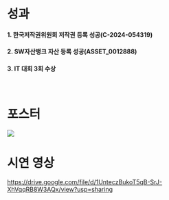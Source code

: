 # 성과
#### 1. 한국저작권위원회 저작권 등록 성공(C-2024-054319)
#### 2. SW자산뱅크 자산 등록 성공(ASSET_0012888)
#### 3. IT 대회 3회 수상

<br>

# 포스터
<img src="https://github.com/user-attachments/assets/96657383-12c0-481c-83ae-bb3dcdeb75d1"/>

# 시연 영상
https://drive.google.com/file/d/1UnteczBukoT5qB-SrJ-XhVqqRB8W3AQx/view?usp=sharing

